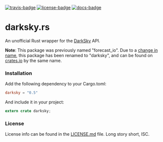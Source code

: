 [travis-badge]: https://img.shields.io/travis/zeyla/darksky.rs.svg?style=flat-square
[travis]: https://travis-ci.org/zeyla/darksky.rs
[license-badge]: https://img.shields.io/badge/license-ISC-blue.svg?style=flat-square
[license]: https://opensource.org/licenses/ISC
[docs-badge]: https://img.shields.io/badge/docs-online-2020ff.svg?style=flat-square
[docs]: https://docs.austinhellyer.me/forecast_io/

[![travis-badge][]][travis] [![license-badge][]][license] [![docs-badge][]][docs]


# darksky.rs

An unofficial Rust wrapper for the [DarkSky] API.

**Note**: This package was previously named "forecast_io". Due to a
[change in name], this package has been renamed to "darksky", and can be found
on [crates.io] by the same name.


### Installation

Add the following dependency to your Cargo.toml:

```toml
darksky = "0.5"
```

And include it in your project:

```rust
extern crate darksky;
```

### License

License info can be found in the [LICENSE.md] file. Long story short, ISC.

[change in name]: http://status.darksky.net/2016/09/20/forecast-api-is-now-dark-sky-api.html
[crates.io]: https://crates.io/crates/darksky
[examples]: https://gitlab.com/kalasi/darksky.rs/tree/master/examples
[DarkSky]: https://darksky.net
[LICENSE.md]: https://gitlab.com/kalasi/darksky.rs/blob/master/LICENSE.md
